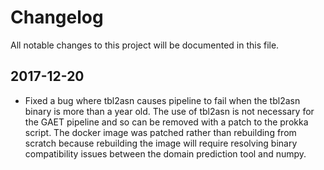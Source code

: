 # Changelog

All notable changes to this project will be documented in this file.

## 2017-12-20

  - Fixed a bug where tbl2asn causes pipeline to fail when the tbl2asn binary
    is more than a year old. The use of tbl2asn is not necessary for the GAET
    pipeline and so can be removed with a patch to the prokka script. The
    docker image was patched rather than rebuilding from scratch because
    rebuilding the image will require resolving binary compatibility issues
    between the domain prediction tool and numpy.
